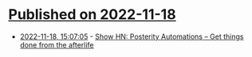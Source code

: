 # [Published on 2022-11-18](index.md)

* [2022-11-18, 15:07:05](https://news.ycombinator.com/item?id=33655747) - [Show HN: Posterity Automations – Get things done from the afterlife](https://posterity.life/automations/)
